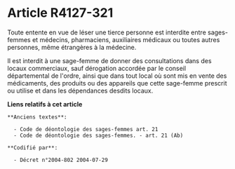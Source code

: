 # Article R4127-321

Toute entente en vue de léser une tierce personne est interdite entre sages-femmes et médecins, pharmaciens, auxiliaires
médicaux ou toutes autres personnes, même étrangères à la médecine.

Il est interdit à une sage-femme de donner des consultations dans des locaux commerciaux, sauf dérogation accordée par le
conseil départemental de l'ordre, ainsi que dans tout local où sont mis en vente des médicaments, des produits ou des
appareils que cette sage-femme prescrit ou utilise et dans les dépendances desdits locaux.

**Liens relatifs à cet article**

	**Anciens textes**:

	  - Code de déontologie des sages-femmes art. 21
	  - Code de déontologie des sages-femmes. - art. 21 (Ab)

	**Codifié par**:

	  - Décret n°2004-802 2004-07-29
